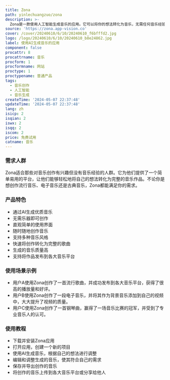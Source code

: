 ```yaml
---
title: Zona
path: yinlechuangzuo/zona
description: >-
  Zona是一款使用人工智能生成音乐的应用。它可以将你的想法转化为音乐，无需任何音乐经验。通过Zona，你可以轻松创建属于自己的歌曲，并将其分享给世界。它打破了音乐创作的障碍，让你的音乐梦想变为现实。
source: 'https://zona.app-vision.co'
cover: /cover/20240610/6/10/20240610_f6bfffd2.jpg
logo: /logo/20240610/6/10/20240610_b8e24862.jpg
label: 使用AI生成音乐的应用
component: false
procattr: 8
procattrname: 音乐
procform: 1
procformname: 网站
proctype: 1
proctypename: 普通产品
tags:
  - 音乐创作
  - 人工智能
  - 音乐生成
createTime: '2024-05-07 22:37:48'
updateTime: '2024-05-07 22:37:48'
lang: zh
isicp: 2
isqian: 2
iswx: 2
isqq: 2
iscom: 2
price: 免费试用
catname: 音乐
---
```




### 需求人群
Zona适合那些对音乐创作有兴趣但没有音乐经验的人群。它为他们提供了一个简单易用的平台，让他们能够轻松地将自己的想法转化为完整的音乐作品。不论你是想创作流行音乐、电子音乐还是古典音乐，Zona都能满足你的需求。

### 产品特色
* 通过AI生成优质音乐
* 无需乐器即可创作
* 直观简单的使用界面
* 随时随地创作音乐
* 支持多种音乐风格
* 快速将创作转化为完整的歌曲
* 生成的音乐质量高
* 支持将作品发布到各大音乐平台

### 使用场景示例
* 用户A使用Zona创作了一首流行歌曲，并成功发布到各大音乐平台，获得了很高的播放量和好评。
* 用户B使用Zona创作了一段电子音乐，并将其作为背景音乐添加到自己的视频中，大大提升了视频的质量。
* 用户C使用Zona创作了一首钢琴曲，赢得了一场音乐比赛的冠军，并受到了专业音乐人的认可。

### 使用教程
* 下载并安装Zona应用
* 打开应用，创建一个新的项目
* 使用AI生成音乐，根据自己的想法进行调整
* 编辑和调整生成的音乐，使其符合自己的需求
* 保存并导出创作的音乐
* 将创作的音乐上传到各大音乐平台或分享给他人

  
